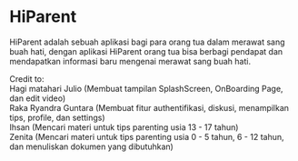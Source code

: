 # HiParent

HiParent adalah sebuah aplikasi bagi para orang tua dalam merawat sang buah hati, dengan aplikasi HiParent orang tua bisa berbagi pendapat dan mendapatkan informasi baru mengenai merawat sang buah hati. <br />

Credit to: <br />
Hagi matahari Julio (Membuat tampilan SplashScreen, OnBoarding Page, dan edit video) <br />
Raka Ryandra Guntara (Membuat fitur authentifikasi, diskusi, menampilkan tips, profile, dan settings) <br />
Ihsan (Mencari materi untuk tips parenting usia 13 - 17 tahun) <br />
Zenita (Mencari materi untuk tips parenting usia 0 - 5 tahun, 6 - 12 tahun, dan menuliskan dokumen yang dibutuhkan)
